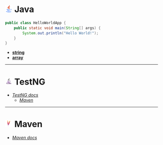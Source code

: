 # <img src="/img/java.png" width="24" height="24"> Java

```java
public class HelloWorldApp {
    public static void main(String[] args) {
        System.out.println("Hello World!");
    }
}
```

<!-- - [Java docs]() - TODO -->

- [__string__](/java/data_structures/String.md)
- [__array__]()

***

<!-- Fix icon size -->
# <img src="/img/testng.jpg" width="24" height="24"> TestNG 

- [_TestNG docs_](https://testng.org/doc/index.html)
    - [_Maven_](https://testng.org/doc/maven.html)

***

# <img src="/img/maven.png" width="24" height="24"> Maven

- [_Maven docs_](https://maven.apache.org)